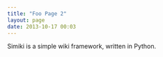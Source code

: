 ```yaml
---
title: "Foo Page 2"
layout: page
date: 2013-10-17 00:03
---
```


Simiki is a simple wiki framework, written in Python.

